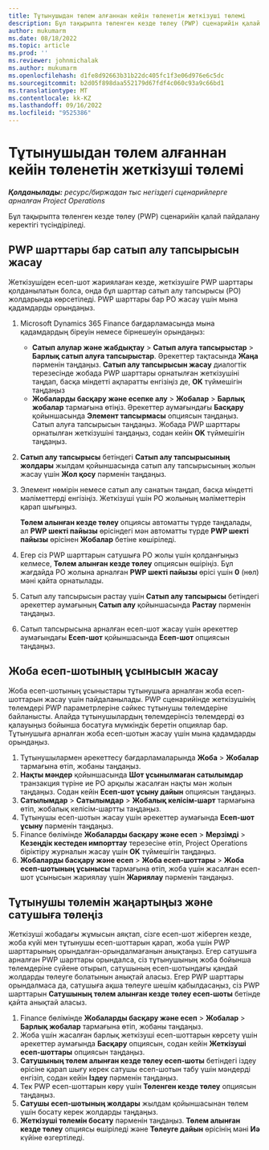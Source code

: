 ```yaml
---
title: Тұтынушыдан төлем алғаннан кейін төленетін жеткізуші төлемі
description: Бұл тақырыпта төленген кезде төлеу (PWP) сценарийін қалай пайдалану керектігі түсіндіріледі.
author: mukumarm
ms.date: 08/18/2022
ms.topic: article
ms.prod: ''
ms.reviewer: johnmichalak
ms.author: mukumarm
ms.openlocfilehash: d1fe8d92663b31b22dc405fc1f3e06d976e6c5dc
ms.sourcegitcommit: b2d05f898daa552179d67fdf4c060c93a9c66bd1
ms.translationtype: MT
ms.contentlocale: kk-KZ
ms.lasthandoff: 09/16/2022
ms.locfileid: "9525386"
---
```

# <a name="pay-when-paid-vendor-payments"></a>Тұтынушыдан төлем алғаннан кейін төленетін жеткізуші төлемі

_**Қолданылады:** ресурс/биржадан тыс негіздегі сценарийлерге арналған Project Operations_

Бұл тақырыпта төленген кезде төлеу (PWP) сценарийін қалай пайдалану керектігі түсіндіріледі.

## <a name="create-a-purchase-order-that-has-pwp-terms"></a>PWP шарттары бар сатып алу тапсырысын жасау

Жеткізушіден есеп-шот жариялаған кезде, жеткізушіге PWP шарттары қолданылатын болса, онда бұл шарттар сатып алу тапсырысы (PO) жолдарында көрсетіледі. PWP шарттары бар PO жасау үшін мына қадамдарды орындаңыз.

1. Microsoft Dynamics 365 Finance бағдарламасында мына қадамдардың біреуін немесе бірнешеуін орындаңыз:

    - **Сатып алулар және жабдықтау** \> **Сатып алуға тапсырыстар** \> **Барлық сатып алуға тапсырыстар**. Әрекеттер тақтасында **Жаңа** пәрменін таңдаңыз. **Сатып алу тапсырысын жасау** диалогтік терезесінде жобада PWP шарттары орнатылған жеткізушіні таңдап, басқа міндетті ақпаратты енгізіңіз де, **OK** түймешігін таңдаңыз
    - **Жобаларды басқару және есепке алу** \> **Жобалар** \> **Барлық жобалар** тармағына өтіңіз. Әрекеттер аумағындағы **Басқару** қойыншасында **Элемент тапсырмасы** опциясын таңдаңыз. Сатып алуға тапсырысын таңдаңыз. Жобада PWP шарттары орнатылған жеткізушіні таңдаңыз, содан кейін **OK** түймешігін таңдаңыз.

2. **Сатып алу тапсырысы** бетіндегі **Сатып алу тапсырысының жолдары** жылдам қойыншасында сатып алу тапсырысының жолын жасау үшін **Жол қосу** пәрменін таңдаңыз.
3. Элемент нөмірін немесе сатып алу санатын таңдап, басқа міндетті мәліметтерді енгізіңіз. Жеткізуші үшін PO жолының мәліметтерін қарап шығыңыз.

    **Төлем алынған кезде төлеу** опциясы автоматты түрде таңдалады, ал **PWP шекті пайызы** өрісіндегі мән автоматты түрде **PWP шекті пайызы** өрісінен **Жобалар** бетіне көшіріледі.

4. Егер сіз PWP шарттарын сатушыға PO жолы үшін қолданғыңыз келмесе, **Төлем алынған кезде төлеу** опциясын өшіріңіз. Бұл жағдайда PO жолына арналған **PWP шекті пайызы** өрісі үшін **0** (нөл) мәні қайта орнатылады.
5. Сатып алу тапсырысын растау үшін **Сатып алу тапсырысы** бетіндегі әрекеттер аумағының **Сатып алу** қойыншасында **Растау** пәрменін таңдаңыз.
6. Сатып тапсырысына арналған есеп-шот жасау үшін әрекеттер аумағындағы **Есеп-шот** қойыншасында **Есеп-шот** опциясын таңдаңыз.

## <a name="create-a-project-invoice-proposal"></a>Жоба есеп-шотының ұсынысын жасау

Жоба есеп-шотының ұсыныстары тұтынушыға арналған жоба есеп-шоттарын жасау үшін пайдаланылады. PWP сценарийінде жеткізушінің төлемдері PWP параметрлеріне сәйкес тұтынушы төлемдеріне байланысты. Алайда тұтынушылардың төлемдерінсіз төлемдерді өз қалауыңыз бойынша босатуға мүмкіндік беретін опциялар бар. Тұтынушыға арналған жоба есеп-шотын жасау үшін мына қадамдарды орындаңыз.

1. Тұтынушылармен әрекеттесу бағдарламаларында **Жоба** \> **Жобалар** тармағына өтіп, жобаны таңдаңыз.
2. **Нақты мәндер** қойыншасында **Шот ұсынылмаған сатылымдар** транзакция түріне ие PO арқылы жасалған нақты мән жолын таңдаңыз. Содан кейін **Есеп-шот ұсыну дайын** опциясын таңдаңыз.
3. **Сатылымдар** \> **Сатылымдар** \> **Жобалық келісім-шарт** тармағына өтіп, жобалық келісім-шартты таңдаңыз.
4. Тұтынушы есеп-шотын жасау үшін әрекеттер аумағында **Есеп-шот ұсыну** пәрменін таңдаңыз.
5. Finance бөлімінде **Жобаларды басқару және есеп** \> **Мерзімді** \> **Кезеңдік кестеден импорттау** терезесіне өтіп, Project Operations біріктіру журналын жасау үшін **OK** түймешігін таңдаңыз.
6. **Жобаларды басқару және есеп** \> **Жоба есеп-шоттары** \> **Жоба есеп-шотының ұсынысы** тармағына өтіп, жоба үшін жасалған есеп-шот ұсынысын жариялау үшін **Жариялау** пәрменін таңдаңыз.

## <a name="update-a-customer-payment-and-pay-the-vendor"></a>Тұтынушы төлемін жаңартыңыз және сатушыға төлеңіз

Жеткізуші жобадағы жұмысын аяқтап, сізге есеп-шот жіберген кезде, жоба күйі мен тұтынушы есеп-шоттарын қарап, жоба үшін PWP шарттарының орындалған-орындалмағанын анықтаңыз. Егер сатушыға арналған PWP шарттары орындалса, сіз тұтынушының жоба бойынша төлемдеріне сүйене отырып, сатушының есеп-шотындағы қандай жолдарды төлеуге болатынын анықтай аласыз. Егер PWP шарттары орындалмаса да, сатушыға ақша төлеуге шешім қабылдасаңыз, сіз PWP шарттарын **Сатушының төлем алынған кезде төлеу есеп-шоты** бетінде қайта анықтай аласыз.

1. Finance бөлімінде **Жобаларды басқару және есеп** \> **Жобалар** \> **Барлық жобалар** тармағына өтіп, жобаны таңдаңыз.
2. Жоба үшін жасалған барлық жеткізуші есеп-шоттарын көрсету үшін әрекеттер аумағында **Басқару** опциясын, содан кейін **Жеткізуші есеп-шоттары** опциясын таңдаңыз.
3. **Сатушының төлем алынған кезде төлеу есеп-шоты** бетіндегі іздеу өрісіне қарап шығу керек сатушы есеп-шотын табу үшін мәндерді енгізіп, содан кейін **Іздеу** пәрменін таңдаңыз.
4. Тек PWP есеп-шоттарын көру үшін **Төленген кезде төлеу** опциясын таңдаңыз.
5. **Сатушы есеп-шотының жолдары** жылдам қойыншасынан төлем үшін босату керек жолдарды таңдаңыз.
6. **Жеткізуші төлемін босату** пәрменін таңдаңыз. **Төлем алынған кезде төлеу** опциясы өшіріледі және **Төлеуге дайын** өрісінің мәні **Иә** күйіне өзгертіледі.
